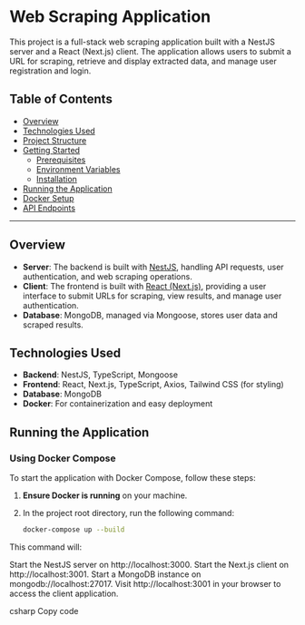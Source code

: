 # Web Scraping Application

This project is a full-stack web scraping application built with a NestJS server and a React (Next.js) client. The application allows users to submit a URL for scraping, retrieve and display extracted data, and manage user registration and login.

## Table of Contents

- [Overview](#overview)
- [Technologies Used](#technologies-used)
- [Project Structure](#project-structure)
- [Getting Started](#getting-started)
  - [Prerequisites](#prerequisites)
  - [Environment Variables](#environment-variables)
  - [Installation](#installation)
- [Running the Application](#running-the-application)
- [Docker Setup](#docker-setup)
- [API Endpoints](#api-endpoints)

---

## Overview

- **Server**: The backend is built with [NestJS](https://nestjs.com/), handling API requests, user authentication, and web scraping operations.
- **Client**: The frontend is built with [React (Next.js)](https://nextjs.org/), providing a user interface to submit URLs for scraping, view results, and manage user authentication.
- **Database**: MongoDB, managed via Mongoose, stores user data and scraped results.

## Technologies Used

- **Backend**: NestJS, TypeScript, Mongoose
- **Frontend**: React, Next.js, TypeScript, Axios, Tailwind CSS (for styling)
- **Database**: MongoDB
- **Docker**: For containerization and easy deployment

## Running the Application

### Using Docker Compose

To start the application with Docker Compose, follow these steps:

1. **Ensure Docker is running** on your machine.

2. In the project root directory, run the following command:

   ```bash
   docker-compose up --build
This command will:

Start the NestJS server on http://localhost:3000.
Start the Next.js client on http://localhost:3001.
Start a MongoDB instance on mongodb://localhost:27017.
Visit http://localhost:3001 in your browser to access the client application.

csharp
Copy code

